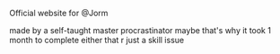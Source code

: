 Official website for @Jorm

made by a self-taught master procrastinator 
maybe that's why it took 1 month to complete
either that r just a skill issue

